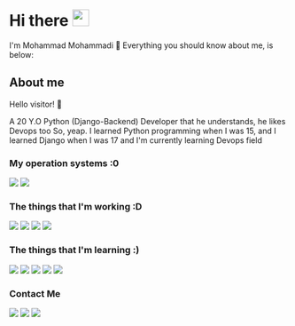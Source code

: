 # Hi there <img src="https://raw.githubusercontent.com/MartinHeinz/MartinHeinz/master/wave.gif" width="30px">

<!--
**DrM0h4MM4d/DrM0h4MM4d** is a ✨ _special_ ✨ repository because its `README.md` (this file) appears on your GitHub profile.

Here are some ideas to get you started:

- 🔭 I’m currently working on ...
- 🌱 I’m currently learning ...
- 👯 I’m looking to collaborate on ...
- 🤔 I’m looking for help with ...
- 💬 Ask me about ...
- 📫 How to reach me: ...
- 😄 Pronouns: ...
- ⚡ Fun fact: ...
-->


I'm Mohammad Mohammadi 👀
Everything you should know about me, is below:


## About me
Hello visitor! 👋

A 20 Y.O Python (Django-Backend) Developer that he understands, he likes Devops too
So, yeap. I learned Python programming when I was 15, and I learned Django when I was 17
and I'm currently learning Devops field

### My operation systems :0
[![](https://img.shields.io/badge/-archlinux-informational?style=for-the-badge&logo=archlinux)](https://archlinux.org/)
[![](https://img.shields.io/badge/-ubuntu-orange?style=for-the-badge&logo=ubuntu)](https://ubuntu.com/)


### The things that I'm working :D
[![](https://img.shields.io/badge/-python-blue?style=for-the-badge&logo=python)](https://python.org/)
[![](https://img.shields.io/badge/-django-success?style=for-the-badge&logo=django)](https://django.org/)
[![](https://img.shields.io/badge/-django%20rest%20framework-red?style=for-the-badge&logo=django)](https://django-rest-framework.org/)
[![](https://img.shields.io/badge/-GraphQL-purple?style=for-the-badge&logo=graphql)](https://django-rest-framework.org/)


### The things that I'm learning :)
[![](https://img.shields.io/badge/-ansible-red?style=for-the-badge&logo=ansible)](https://www.ansible.com)
[![](https://img.shields.io/badge/-jenkins-white?style=for-the-badge&logo=jenkins)](https://www.jenkins.io/)
[![](https://img.shields.io/badge/-docker-blue?style=for-the-badge&logo=docker)](https://www.docker.com/)
[![](https://img.shields.io/badge/-kubernetes-blue?style=for-the-badge&logo=kubernetes)](https://kubernetes.io)
[![](https://img.shields.io/badge/-prometheus-brown?style=for-the-badge&logo=prometheus)](https://prometheus.io/)


### Contact Me
[![](https://img.shields.io/badge/-github-black?style=for-the-badge&logo=github)](https://github.com/MohammadD3veloper)
[![](https://img.shields.io/badge/-linkedin-blue?style=for-the-badge&logo=linkedin)](https://www.linkedin.com/in/mohammad-mohammadi-a62aab245)
[![](https://img.shields.io/badge/-gmail-white?style=for-the-badge&logo=gmail)](mailto:mohammaddevelopermail@gmail.com)
